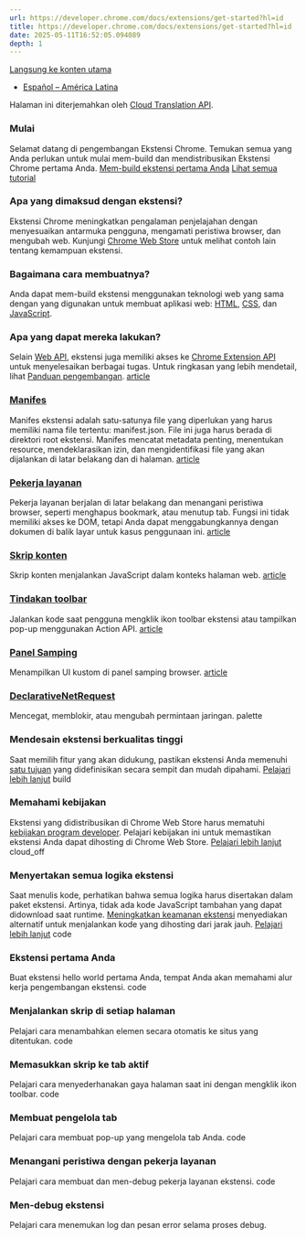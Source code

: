 ```yaml
---
url: https://developer.chrome.com/docs/extensions/get-started?hl=id
title: https://developer.chrome.com/docs/extensions/get-started?hl=id
date: 2025-05-11T16:52:05.094089
depth: 1
---
```


[ Langsung ke konten utama ](https://developer.chrome.com/docs/extensions/get-started?hl=id#main-content)
  * [Español – América Latina](https://developer.chrome.com/docs/extensions/get-started?hl=es-419)




Halaman ini diterjemahkan oleh [Cloud Translation API](https://cloud.google.com/translate/?hl=id). 


###  Mulai 
Selamat datang di pengembangan Ekstensi Chrome. Temukan semua yang Anda perlukan untuk mulai mem-build dan mendistribusikan Ekstensi Chrome pertama Anda. 
[Mem-build ekstensi pertama Anda](https://developer.chrome.com/docs/extensions/get-started/tutorial/hello-world?hl=id) [Lihat semua tutorial](https://developer.chrome.com/docs/extensions/get-started?hl=id#tutorials)
###  Apa yang dimaksud dengan ekstensi? 
Ekstensi Chrome meningkatkan pengalaman penjelajahan dengan menyesuaikan antarmuka pengguna, mengamati peristiwa browser, dan mengubah web. Kunjungi [Chrome Web Store](https://chromewebstore.google.com/?hl=id) untuk melihat contoh lain tentang kemampuan ekstensi. 
###  Bagaimana cara membuatnya? 
Anda dapat mem-build ekstensi menggunakan teknologi web yang sama dengan yang digunakan untuk membuat aplikasi web: [HTML](https://web.dev/learn/html?hl=id), [CSS](https://web.dev/learn/css?hl=id), dan [JavaScript](https://developer.mozilla.org/docs/Learn/JavaScript). 
###  Apa yang dapat mereka lakukan? 
Selain [Web API](https://developer.mozilla.org/docs/Web/API), ekstensi juga memiliki akses ke [Chrome Extension API](https://developer.chrome.com/docs/extensions/reference?hl=id) untuk menyelesaikan berbagai tugas. Untuk ringkasan yang lebih mendetail, lihat [Panduan pengembangan](https://developer.chrome.com/docs/extensions/develop?hl=id). 
[ article  ](https://developer.chrome.com/docs/extensions/reference/manifest?hl=id)
###  [ Manifes ](https://developer.chrome.com/docs/extensions/reference/manifest?hl=id)
Manifes ekstensi adalah satu-satunya file yang diperlukan yang harus memiliki nama file tertentu: manifest.json. File ini juga harus berada di direktori root ekstensi. Manifes mencatat metadata penting, menentukan resource, mendeklarasikan izin, dan mengidentifikasi file yang akan dijalankan di latar belakang dan di halaman. 
[ article  ](https://developer.chrome.com/docs/extensions/develop/concepts/service-workers?hl=id)
###  [ Pekerja layanan ](https://developer.chrome.com/docs/extensions/develop/concepts/service-workers?hl=id)
Pekerja layanan berjalan di latar belakang dan menangani peristiwa browser, seperti menghapus bookmark, atau menutup tab. Fungsi ini tidak memiliki akses ke DOM, tetapi Anda dapat menggabungkannya dengan dokumen di balik layar untuk kasus penggunaan ini. 
[ article  ](https://developer.chrome.com/docs/extensions/develop/concepts/content-scripts?hl=id)
###  [ Skrip konten ](https://developer.chrome.com/docs/extensions/develop/concepts/content-scripts?hl=id)
Skrip konten menjalankan JavaScript dalam konteks halaman web. 
[ article  ](https://developer.chrome.com/docs/extensions/reference/api/action?hl=id)
###  [ Tindakan toolbar ](https://developer.chrome.com/docs/extensions/reference/api/action?hl=id)
Jalankan kode saat pengguna mengklik ikon toolbar ekstensi atau tampilkan pop-up menggunakan Action API. 
[ article  ](https://developer.chrome.com/docs/extensions/reference/api/sidePanel?hl=id)
###  [ Panel Samping ](https://developer.chrome.com/docs/extensions/reference/api/sidePanel?hl=id)
Menampilkan UI kustom di panel samping browser. 
[ article  ](https://developer.chrome.com/docs/extensions/reference/api/declarativeNetRequest?hl=id)
###  [ DeclarativeNetRequest ](https://developer.chrome.com/docs/extensions/reference/api/declarativeNetRequest?hl=id)
Mencegat, memblokir, atau mengubah permintaan jaringan. 
palette 
###  Mendesain ekstensi berkualitas tinggi 
Saat memilih fitur yang akan didukung, pastikan ekstensi Anda memenuhi [satu tujuan](https://developer.chrome.com/docs/webstore/program-policies/quality-guidelines-faq?hl=id) yang didefinisikan secara sempit dan mudah dipahami. 
[Pelajari lebih lanjut](https://developer.chrome.com/docs/webstore/best_practices?hl=id)
build 
###  Memahami kebijakan 
Ekstensi yang didistribusikan di Chrome Web Store harus mematuhi [kebijakan program developer](https://developer.chrome.com/docs/webstore/program-policies?hl=id). Pelajari kebijakan ini untuk memastikan ekstensi Anda dapat dihosting di Chrome Web Store. 
[Pelajari lebih lanjut](https://developer.chrome.com/docs/webstore/program-policies?hl=id)
cloud_off 
###  Menyertakan semua logika ekstensi 
Saat menulis kode, perhatikan bahwa semua logika harus disertakan dalam paket ekstensi. Artinya, tidak ada kode JavaScript tambahan yang dapat didownload saat runtime. [Meningkatkan keamanan ekstensi](https://developer.chrome.com/docs/extensions/migrating/improve-security?hl=id) menyediakan alternatif untuk menjalankan kode yang dihosting dari jarak jauh. 
[Pelajari lebih lanjut](https://developer.chrome.com/docs/extensions/migrating/improve-security?hl=id)
code 
###  Ekstensi pertama Anda 
Buat ekstensi hello world pertama Anda, tempat Anda akan memahami alur kerja pengembangan ekstensi. 
code 
###  Menjalankan skrip di setiap halaman 
Pelajari cara menambahkan elemen secara otomatis ke situs yang ditentukan. 
code 
###  Memasukkan skrip ke tab aktif 
Pelajari cara menyederhanakan gaya halaman saat ini dengan mengklik ikon toolbar. 
code 
###  Membuat pengelola tab 
Pelajari cara membuat pop-up yang mengelola tab Anda. 
code 
###  Menangani peristiwa dengan pekerja layanan 
Pelajari cara membuat dan men-debug pekerja layanan ekstensi. 
code 
###  Men-debug ekstensi 
Pelajari cara menemukan log dan pesan error selama proses debug. 

